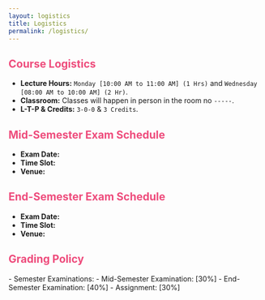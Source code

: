 ```yaml
---
layout: logistics
title: Logistics
permalink: /logistics/
---
```


<h2 style="color: #ee4c7c;"><b>Course Logistics</b></h2>

- **Lecture Hours:** `Monday [10:00 AM to 11:00 AM] (1 Hrs)` and `Wednesday [08:00 AM to 10:00 AM] (2 Hr)`.
- **Classroom:** Classes will happen in person in the room no `-----`.
- **L-T-P & Credits:** `3-0-0` & `3 Credits`.

<h2 style="color: #ee4c7c;"><b>Mid-Semester Exam Schedule</b></h2>

- **Exam Date:** 
- **Time Slot:** 
- **Venue:** 

<h2 style="color: #ee4c7c;"><b>End-Semester Exam Schedule</b></h2>

- **Exam Date:** 
- **Time Slot:**
- **Venue:**

<h2 style="color: #ee4c7c;"><b>Grading Policy</b></h2>
- Semester Examinations:
    - Mid-Semester Examination: [30%]
    - End-Semester Examination: [40%]
- Assignment: [30%]
